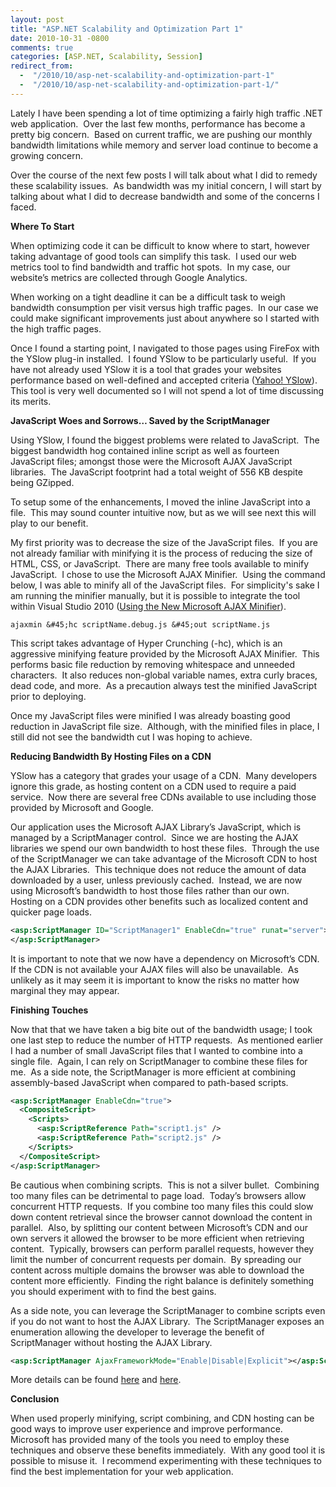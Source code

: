 ```yaml
---
layout: post
title: "ASP.NET Scalability and Optimization Part 1"
date: 2010-10-31 -0800
comments: true
categories: [ASP.NET, Scalability, Session]
redirect_from:
  -  "/2010/10/asp-net-scalability-and-optimization-part-1"
  -  "/2010/10/asp-net-scalability-and-optimization-part-1/"
---
```


Lately I have been spending a lot of time optimizing a fairly high traffic .NET web application.  Over the last few months, performance has become a pretty big concern.  Based on current traffic, we are pushing our monthly bandwidth limitations while memory and server load continue to become a growing concern.

Over the course of the next few posts I will talk about what I did to remedy these scalability issues.  As bandwidth was my initial concern, I will start by talking about what I did to decrease bandwidth and some of the concerns I faced.

<strong>Where To Start</strong>

When optimizing code it can be difficult to know where to start, however taking advantage of good tools can simplify this task.  I used our web metrics tool to find bandwidth and traffic hot spots.  In my case, our website’s metrics are collected through Google Analytics.

When working on a tight deadline it can be a difficult task to weigh bandwidth consumption per visit versus high traffic pages.  In our case we could make significant improvements just about anywhere so I started with the high traffic pages.

Once I found a starting point, I navigated to those pages using FireFox with the YSlow plug-in installed.  I found YSlow to be particularly useful.  If you have not already used YSlow it is a tool that grades your websites performance based on well-defined and accepted criteria (<a href="http://developer.yahoo.com/yslow/">Yahoo! YSlow</a>).  This tool is very well documented so I will not spend a lot of time discussing its merits.

<strong>JavaScript Woes and Sorrows… Saved by the ScriptManager</strong>

Using YSlow, I found the biggest problems were related to JavaScript.  The biggest bandwidth hog contained inline script as well as fourteen JavaScript files; amongst those were the Microsoft AJAX JavaScript libraries.  The JavaScript footprint had a total weight of 556 KB despite being GZipped.

To setup some of the enhancements, I moved the inline JavaScript into a file.  This may sound counter intuitive now, but as we will see next this will play to our benefit.

My first priority was to decrease the size of the JavaScript files.  If you are not already familiar with minifying it is the process of reducing the size of HTML, CSS, or JavaScript.  There are many free tools available to minify JavaScript.  I chose to use the Microsoft AJAX Minifier.  Using the command below, I was able to minify all of the JavaScript files.  For simplicity's sake I am running the minifier manually, but it is possible to integrate the tool within Visual Studio 2010 (<a href="http://stephenwalther.com/blog/archive/2009/10/16/using-the-new-microsoft-ajax-minifier.aspx">Using the New Microsoft AJAX Minifier</a>).

```
ajaxmin &#45;hc scriptName.debug.js &#45;out scriptName.js
```

This script takes advantage of Hyper Crunching (-hc), which is an aggressive minifying feature provided by the Microsoft AJAX Minifier.  This performs basic file reduction by removing whitespace and unneeded characters.  It also reduces non-global variable names, extra curly braces, dead code, and more.  As a precaution always test the minified JavaScript prior to deploying.

Once my JavaScript files were minified I was already boasting good reduction in JavaScript file size.  Although, with the minified files in place, I still did not see the bandwidth cut I was hoping to achieve.

<strong>Reducing Bandwidth By Hosting Files on a CDN</strong>

YSlow has a category that grades your usage of a CDN.  Many developers ignore this grade, as hosting content on a CDN used to require a paid service.  Now there are several free CDNs available to use including those provided by Microsoft and Google.

Our application uses the Microsoft AJAX Library’s JavaScript, which is managed by a ScriptManager control.  Since we are hosting the AJAX libraries we spend our own bandwidth to host these files.  Through the use of the ScriptManager we can take advantage of the Microsoft CDN to host the AJAX Libraries.  This technique does not reduce the amount of data downloaded by a user, unless previously cached.  Instead, we are now using Microsoft’s bandwidth to host those files rather than our own.   Hosting on a CDN provides other benefits such as localized content and quicker page loads.

```xml
<asp:ScriptManager ID="ScriptManager1" EnableCdn="true" runat="server">
</asp:ScriptManager>
```
It is important to note that we now have a dependency on Microsoft’s CDN.  If the CDN is not available your AJAX files will also be unavailable.  As unlikely as it may seem it is important to know the risks no matter how marginal they may appear.

<strong>Finishing Touches</strong>

Now that that we have taken a big bite out of the bandwidth usage; I took one last step to reduce the number of HTTP requests.  As mentioned earlier I had a number of small JavaScript files that I wanted to combine into a single file.  Again, I can rely on ScriptManager to combine these files for me.  As a side note, the ScriptManager is more efficient at combining assembly-based JavaScript when compared to path-based scripts.

```xml
<asp:ScriptManager EnableCdn="true">
  <CompositeScript>
    <Scripts>
      <asp:ScriptReference Path="script1.js" />
      <asp:ScriptReference Path="script2.js" />
    </Scripts>
  </CompositeScript>
</asp:ScriptManager>
```

Be cautious when combining scripts.  This is not a silver bullet.  Combining too many files can be detrimental to page load.  Today’s browsers allow concurrent HTTP requests.  If you combine too many files this could slow down content retrieval since the browser cannot download the content in parallel.  Also, by splitting our content between Microsoft’s CDN and our own servers it allowed the browser to be more efficient when retrieving content.  Typically, browsers can perform parallel requests, however they limit the number of concurrent requests per domain.  By spreading our content across multiple domains the browser was able to download the content more efficiently.  Finding the right balance is definitely something you should experiment with to find the best gains.

As a side note, you can leverage the ScriptManager to combine scripts even if you do not want to host the AJAX Library.  The ScriptManager exposes an enumeration allowing the developer to leverage the benefit of ScriptManager without hosting the AJAX Library.

```xml
<asp:ScriptManager AjaxFrameworkMode="Enable|Disable|Explicit"></asp:ScriptManager>
```

More details can be found <a href="http://msdn.microsoft.com/en-us/library/system.web.ui.ajaxframeworkmode.aspx">here</a> and <a href="http://msdn.microsoft.com/en-us/library/system.web.ui.scriptmanager.ajaxframeworkmode.aspx">here</a>.

<strong>Conclusion</strong>

When used properly minifying, script combining, and CDN hosting can be good ways to improve user experience and improve performance.  Microsoft has provided many of the tools you need to employ these techniques and observe these benefits immediately.  With any good tool it is possible to misuse it.  I recommend experimenting with these techniques to find the best implementation for your web application.
